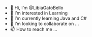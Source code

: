 - 👋 Hi, I’m @LibiaGatoBello
- 👀 I’m interested in Learning
- 🌱 I’m currently learning Java and C#
- 💞️ I’m looking to collaborate on ...
- 📫 How to reach me ...

<!---
LibiaGatoBello/LibiaGatoBello is a ✨ special ✨ repository because its `README.md` (this file) appears on your GitHub profile.
You can click the Preview link to take a look at your changes.
--->

